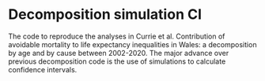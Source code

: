 # Decomposition simulation CI
 The code to reproduce the analyses in Currie et al. Contribution of avoidable mortality to life expectancy inequalities in Wales: a decomposition by age and by cause between 2002-2020. The major advance over previous decomposition code is the use of simulations to calculate confidence intervals.
